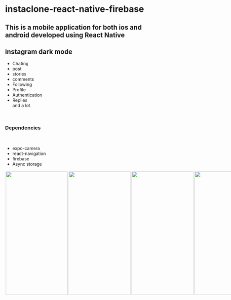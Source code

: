 # instaclone-react-native-firebase

<h2>This is a mobile application for both ios and android developed using React Native</h2>

<h2> instagram dark mode </h2>
<ul>
 <li> Chating </li>
  <li> post</li>
 <li> stories</li>
 <li> comments</li>
 <li> Following</li>
  <li> Profile</li>
  <li> Authentication</li>
 <li> Replies</li>
and a lot
 </ul>
<br>
<h3> Dependencies</h3>
<br>
<ul>
 <li> expo-camera </li>
  <li> react-navigation</li>
 <li> firebase</li>
  <li> Async storage</li>
 </ul>
<div style="display:flex;flexDirection:row;" " width="200" height="400" style="margin:2;"/>
<img src="https://user-images.githubusercontent.com/65611955/101473399-cbe70480-396f-11eb-8fcf-ac2bfb12e706.gif" width="200" height="400" style="margin:2;"/>
<img src="https://user-images.githubusercontent.com/65611955/101473440-d6090300-396f-11eb-916f-20ce0517f78e.gif" width="200" height="400" style="margin:2;"/>
<img src="https://user-images.githubusercontent.com/65611955/101473448-da352080-396f-11eb-858c-0d456e8df486.gif" width="200" height="400" style="margin:2;"/>
<img src="https://user-images.githubusercontent.com/65611955/101473975-7eb76280-3970-11eb-9a9f-6377c7d4c280.gif" width="200" height="400" style="margin:2;"/>



<img src="https://user-images.githubusercontent.com/65611955/101287930-5cf79780-3819-11eb-8cc6-49f638519d71.png" width="200" height="400" style="margin:2;"/>
 <img src="https://user-images.githubusercontent.com/65611955/101288857-d3e35f00-381e-11eb-8dc1-fba1bd9d3dc3.gif" width="200" height="400" style="margin:2;"/>
<img src="https://user-images.githubusercontent.com/65611955/101289035-da260b00-381f-11eb-8ab3-ce7eeb755d2b.gif" width="200" height="400" style="margin:2;"/>

<img src="https://user-images.githubusercontent.com/65611955/101288140-ee1b3e00-381a-11eb-8702-ea00c0b6a3c4.png" width="200" height="400" style="margin:2;"/>
<img src="https://user-images.githubusercontent.com/65611955/101288145-f6737900-381a-11eb-84ae-63f0e1d70e40.png" width="200" height="400" style="margin:2;"/>
<img src="https://user-images.githubusercontent.com/65611955/101288147-f96e6980-381a-11eb-9551-338fc1ec2a8f.png" width="200" height="400" style="margin:2;"/>
<img src="https://user-images.githubusercontent.com/65611955/101288150-fc695a00-381a-11eb-84c9-6630ad5a3b6d.png" width="200" height="400" style="margin:2;"/>
<img src="https://user-images.githubusercontent.com/65611955/101288152-ff644a80-381a-11eb-9852-d3e9aa1c83a6.png" width="200" height="400" style="margin:2;"/>
<img src="https://user-images.githubusercontent.com/65611955/101288154-02f7d180-381b-11eb-9bad-628e351866dd.png" width="200" height="400" style="margin:2;"/>
  
<img src="https://user-images.githubusercontent.com/65611955/101288517-1146ed00-381d-11eb-9976-4ff377dde89f.gif" width="200" height="400" style="margin:2;"/>
<img src="https://user-images.githubusercontent.com/65611955/101289089-4f91db80-3820-11eb-836b-c2ae491315a2.png" width="200" height="400" style="margin:2;"/>
<img src="https://user-images.githubusercontent.com/65611955/101289091-51f43580-3820-11eb-90e3-43128676d3c8.png" width="200" height="400" style="margin:2;"/>
<img src="https://user-images.githubusercontent.com/65611955/101289095-56205300-3820-11eb-8edd-9e273669b190.png" width="200" height="400" style="margin:2;"/>
<img src="https://user-images.githubusercontent.com/65611955/101289097-591b4380-3820-11eb-8251-2a71ed5049e8.png" width="200" height="400" style="margin:2;"/>
<img src="https://user-images.githubusercontent.com/65611955/101288641-97fbca00-381d-11eb-92f4-a24d8b4135e1.png" width="200" height="400" style="margin:2;"/>
<img src="https://user-images.githubusercontent.com/65611955/101288645-9b8f5100-381d-11eb-8c29-e2672a8314b1.png" width="200" height="400" style="margin:2;"/>


  </div>
